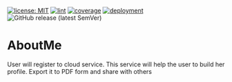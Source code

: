 [![license: MIT](https://img.shields.io/badge/license-MIT-yellow.svg)](https://opensource.org/licenses/MIT) [![lint](https://github.com/prakashautade/AboutMe/workflows/lint/badge.svg)](https://github.com/prakashautade/AboutMe/actions?query=workflow:Lint) [![coverage](https://coveralls.io/repos/github/prakashautade/AboutMe/badge.svg?branch=master)](https://coveralls.io/github/prakashautade/AboutMe?branch=master) [![deployment](https://github.com/prakashautade/AboutMe/workflows/stage/badge.svg)](https://github.com/prakashautade/AboutMe/actions?query=workflow:"stage") ![GitHub release (latest SemVer)](https://img.shields.io/github/v/release/prakashautade/aboutme)

# AboutMe
User will register to cloud service. This service will help the user to build her profile. Export it to  PDF form and share with others
